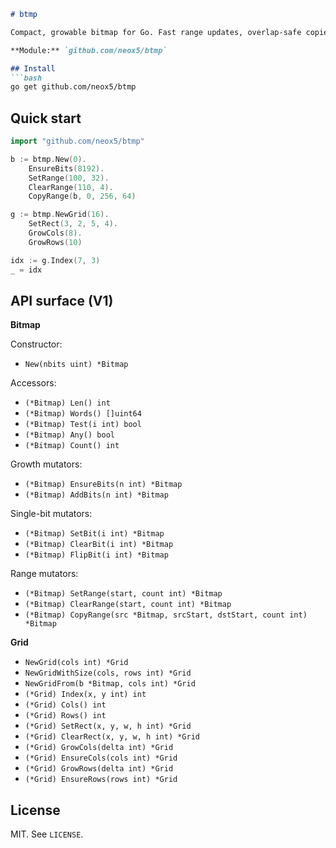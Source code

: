 ```md
# btmp

Compact, growable bitmap for Go. Fast range updates, overlap-safe copies, and a zero-copy row-major grid view.

**Module:** `github.com/neox5/btmp`

## Install
```bash
go get github.com/neox5/btmp
```

## Quick start

```go
import "github.com/neox5/btmp"

b := btmp.New(0).
    EnsureBits(8192).
    SetRange(100, 32).
    ClearRange(110, 4).
    CopyRange(b, 0, 256, 64)

g := btmp.NewGrid(16).
    SetRect(3, 2, 5, 4).
    GrowCols(8).
    GrowRows(10)

idx := g.Index(7, 3)
_ = idx
```

## API surface (V1)

**Bitmap**

Constructor:
* `New(nbits uint) *Bitmap`

Accessors:
* `(*Bitmap) Len() int`
* `(*Bitmap) Words() []uint64`
* `(*Bitmap) Test(i int) bool`
* `(*Bitmap) Any() bool`
* `(*Bitmap) Count() int`

Growth mutators:
* `(*Bitmap) EnsureBits(n int) *Bitmap`
* `(*Bitmap) AddBits(n int) *Bitmap`

Single-bit mutators:
* `(*Bitmap) SetBit(i int) *Bitmap`
* `(*Bitmap) ClearBit(i int) *Bitmap`
* `(*Bitmap) FlipBit(i int) *Bitmap`

Range mutators:
* `(*Bitmap) SetRange(start, count int) *Bitmap`
* `(*Bitmap) ClearRange(start, count int) *Bitmap`
* `(*Bitmap) CopyRange(src *Bitmap, srcStart, dstStart, count int) *Bitmap`

**Grid**

* `NewGrid(cols int) *Grid`
* `NewGridWithSize(cols, rows int) *Grid`
* `NewGridFrom(b *Bitmap, cols int) *Grid`
* `(*Grid) Index(x, y int) int`
* `(*Grid) Cols() int`
* `(*Grid) Rows() int`
* `(*Grid) SetRect(x, y, w, h int) *Grid`
* `(*Grid) ClearRect(x, y, w, h int) *Grid`
* `(*Grid) GrowCols(delta int) *Grid`
* `(*Grid) EnsureCols(cols int) *Grid`
* `(*Grid) GrowRows(delta int) *Grid`
* `(*Grid) EnsureRows(rows int) *Grid`

## License

MIT. See `LICENSE`.
```
